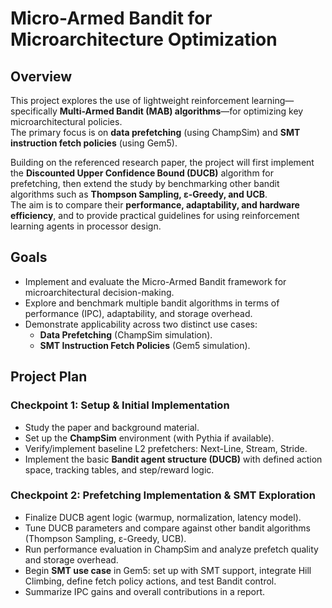 # Micro-Armed Bandit for Microarchitecture Optimization  

## Overview  
This project explores the use of lightweight reinforcement learning—specifically **Multi-Armed Bandit (MAB) algorithms**—for optimizing key microarchitectural policies.  
The primary focus is on **data prefetching** (using ChampSim) and **SMT instruction fetch policies** (using Gem5).  

Building on the referenced research paper, the project will first implement the **Discounted Upper Confidence Bound (DUCB)** algorithm for prefetching, then extend the study by benchmarking other bandit algorithms such as **Thompson Sampling, ε-Greedy, and UCB**.  
The aim is to compare their **performance, adaptability, and hardware efficiency**, and to provide practical guidelines for using reinforcement learning agents in processor design.  

## Goals  
- Implement and evaluate the Micro-Armed Bandit framework for microarchitectural decision-making.  
- Explore and benchmark multiple bandit algorithms in terms of performance (IPC), adaptability, and storage overhead.  
- Demonstrate applicability across two distinct use cases:  
  - **Data Prefetching** (ChampSim simulation).  
  - **SMT Instruction Fetch Policies** (Gem5 simulation).  

## Project Plan  

### Checkpoint 1: Setup & Initial Implementation  
- Study the paper and background material.  
- Set up the **ChampSim** environment (with Pythia if available).  
- Verify/implement baseline L2 prefetchers: Next-Line, Stream, Stride.  
- Implement the basic **Bandit agent structure (DUCB)** with defined action space, tracking tables, and step/reward logic.  

### Checkpoint 2: Prefetching Implementation & SMT Exploration  
- Finalize DUCB agent logic (warmup, normalization, latency model).  
- Tune DUCB parameters and compare against other bandit algorithms (Thompson Sampling, ε-Greedy, UCB).  
- Run performance evaluation in ChampSim and analyze prefetch quality and storage overhead.  
- Begin **SMT use case** in Gem5: set up with SMT support, integrate Hill Climbing, define fetch policy actions, and test Bandit control.  
- Summarize IPC gains and overall contributions in a report.  
